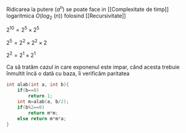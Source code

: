 Ridicarea la putere ($a^n$) se poate face in [[Complexitate de timp]] logaritmica $O(log_{2}\ (n))$ folosind [[Recursivitate]]

$2^{10}=2^5\times2^5$

$2^5=2^2\times2^2\times2$

$2^2=2^1\times2^1$

Ca să tratăm cazul in care exponenul este impar, când acesta trebuie înmultit încă o dată cu baza, îi verificăm paritatea

```cpp
int alab(int a, int b){
	if(b==0)
		return 1;
	int m=alab(a, b/2);
	if(b%2==0)
		return m*m;
	else return m*m*a;
}
```